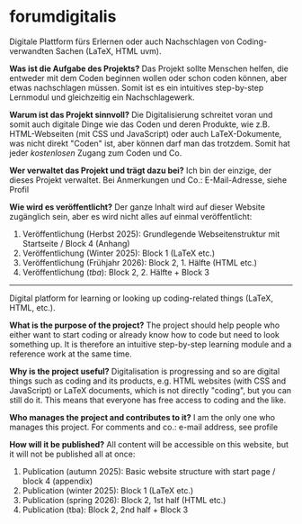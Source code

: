 # forumdigitalis
Digitale Plattform fürs Erlernen oder auch Nachschlagen von Coding-verwandten Sachen (LaTeX, HTML uvm).

**Was ist die Aufgabe des Projekts?**
Das Projekt sollte Menschen helfen, die entweder mit dem Coden beginnen wollen oder schon coden können, aber etwas nachschlagen müssen. Somit ist es ein intuitives step-by-step Lernmodul und gleichzeitig ein Nachschlagewerk. 

**Warum ist das Projekt sinnvoll?**
Die Digitalisierung schreitet voran und somit auch digitale Dinge wie das Coden und deren Produkte, wie z.B. HTML-Webseiten (mit CSS und JavaScript) oder auch LaTeX-Dokumente, was nicht direkt "Coden" ist, aber können darf man das trotzdem. Somit hat jeder _kostenlosen_ Zugang zum Coden und Co.

**Wer verwaltet das Projekt und trägt dazu bei?**
Ich bin der einzige, der dieses Projekt verwaltet. Bei Anmerkungen und Co.: E-Mail-Adresse, siehe Profil

**Wie wird es veröffentlicht?**
Der ganze Inhalt wird auf dieser Website zugänglich sein, aber es wird nicht alles auf einmal veröffentlicht:
1. Veröffentlichung (Herbst 2025): Grundlegende Webseitenstruktur mit Startseite / Block 4 (Anhang)
2. Veröffentlichung (Winter 2025): Block 1 (LaTeX etc.)
3. Veröffentlichung (Frühjahr 2026): Block 2, 1. Hälfte (HTML etc.)
4. Veröffentlichung (_tba_): Block 2, 2. Hälfte + Block 3

---

Digital platform for learning or looking up coding-related things (LaTeX, HTML, etc.).

**What is the purpose of the project?** The project should help people who either want to start coding or already know how to code but need to look something up. It is therefore an intuitive step-by-step learning module and a reference work at the same time.

**Why is the project useful?** Digitalisation is progressing and so are digital things such as coding and its products, e.g. HTML websites (with CSS and JavaScript) or LaTeX documents, which is not directly "coding", but you can still do it. This means that everyone has free access to coding and the like.

**Who manages the project and contributes to it?** I am the only one who manages this project. For comments and co.: e-mail address, see profile

**How will it be published?** All content will be accessible on this website, but it will not be published all at once:
1. Publication (autumn 2025): Basic website structure with start page / block 4 (appendix)
2. Publication (winter 2025): Block 1 (LaTeX etc.)
3. Publication (spring 2026): Block 2, 1st half (HTML etc.)
4. Publication (tba): Block 2, 2nd half + Block 3
